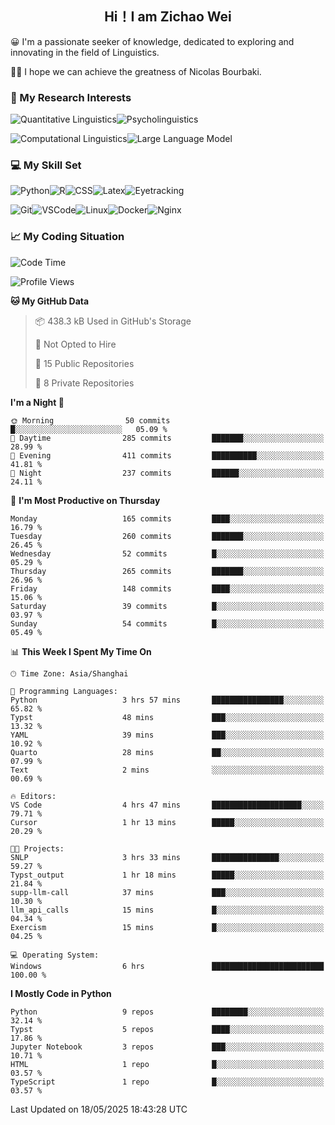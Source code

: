 

## <div align="center">Hi！I am Zichao Wei</div>

😀 I'm a passionate seeker of knowledge, dedicated to exploring and innovating in the field of Linguistics.

🙋‍♂️ I hope we can achieve the greatness of Nicolas Bourbaki.

### 🔬 My Research Interests

![Quantitative Linguistics](https://img.shields.io/badge/Quantitative%20Linguistics-%230072CC.svg?&style=for-the-badge&logo=appveyor&logoColor=white)![Psycholinguistics](https://img.shields.io/badge/Psycholinguistics-%2301a3a1.svg?&style=for-the-badge&logo=AWS%20Amplify&logoColor=white)

![Computational Linguistics](https://img.shields.io/badge/Computational%20Linguistics-%231877F2.svg?&style=for-the-badge&logo=Markdown&logoColor=white)![Large Language Model](https://img.shields.io/badge/Large%20Language%20Model-%23F76300.svg?&style=for-the-badge&logo=Android&logoColor=white)

### 💻 My Skill Set

![Python](https://img.shields.io/badge/Python-%2314354C.svg?style=for-the-badge&logo=python&logoColor=white&color=2AB3E3)![R](https://img.shields.io/badge/-R-276DC3?style=for-the-badge&logo=r&logoColor=white)![CSS](https://img.shields.io/badge/-CSS-1572B6?style=for-the-badge&logo=css3&logoColor=white)![Latex](https://img.shields.io/badge/-Latex-008080?style=for-the-badge&logo=latex&logoColor=white)![Eyetracking](https://img.shields.io/badge/Eyetracking-%230078D6?style=for-the-badge&logo=SearXNG&logoColor=#3050FF)

![Git](https://img.shields.io/badge/-Git-F05032?style=for-the-badge&logo=git&logoColor=white)![VSCode](https://img.shields.io/badge/-VSCode-007ACC?style=for-the-badge&logo=visual-studio-code&logoColor=white)![Linux](https://img.shields.io/badge/-Linux-FCC624?style=for-the-badge&logo=linux&logoColor=black)![Docker](https://img.shields.io/badge/-Docker-2496ED?style=for-the-badge&logo=docker&logoColor=white)![Nginx](https://img.shields.io/badge/-Nginx-009639?style=for-the-badge&logo=nginx&logoColor=white)

### 📈 My Coding Situation

<!--START_SECTION:waka-->
![Code Time](http://img.shields.io/badge/Code%20Time-469%20hrs%2037%20mins-blue)

![Profile Views](http://img.shields.io/badge/Profile%20Views-0-blue)

**🐱 My GitHub Data** 

> 📦 438.3 kB Used in GitHub's Storage 
 > 
> 🚫 Not Opted to Hire
 > 
> 📜 15 Public Repositories 
 > 
> 🔑 8 Private Repositories 
 > 
**I'm a Night 🦉** 

```text
🌞 Morning                50 commits          █░░░░░░░░░░░░░░░░░░░░░░░░   05.09 % 
🌆 Daytime                285 commits         ███████░░░░░░░░░░░░░░░░░░   28.99 % 
🌃 Evening                411 commits         ██████████░░░░░░░░░░░░░░░   41.81 % 
🌙 Night                  237 commits         ██████░░░░░░░░░░░░░░░░░░░   24.11 % 
```
📅 **I'm Most Productive on Thursday** 

```text
Monday                   165 commits         ████░░░░░░░░░░░░░░░░░░░░░   16.79 % 
Tuesday                  260 commits         ███████░░░░░░░░░░░░░░░░░░   26.45 % 
Wednesday                52 commits          █░░░░░░░░░░░░░░░░░░░░░░░░   05.29 % 
Thursday                 265 commits         ███████░░░░░░░░░░░░░░░░░░   26.96 % 
Friday                   148 commits         ████░░░░░░░░░░░░░░░░░░░░░   15.06 % 
Saturday                 39 commits          █░░░░░░░░░░░░░░░░░░░░░░░░   03.97 % 
Sunday                   54 commits          █░░░░░░░░░░░░░░░░░░░░░░░░   05.49 % 
```


📊 **This Week I Spent My Time On** 

```text
🕑︎ Time Zone: Asia/Shanghai

💬 Programming Languages: 
Python                   3 hrs 57 mins       ████████████████░░░░░░░░░   65.82 % 
Typst                    48 mins             ███░░░░░░░░░░░░░░░░░░░░░░   13.32 % 
YAML                     39 mins             ███░░░░░░░░░░░░░░░░░░░░░░   10.92 % 
Quarto                   28 mins             ██░░░░░░░░░░░░░░░░░░░░░░░   07.99 % 
Text                     2 mins              ░░░░░░░░░░░░░░░░░░░░░░░░░   00.69 % 

🔥 Editors: 
VS Code                  4 hrs 47 mins       ████████████████████░░░░░   79.71 % 
Cursor                   1 hr 13 mins        █████░░░░░░░░░░░░░░░░░░░░   20.29 % 

🐱‍💻 Projects: 
SNLP                     3 hrs 33 mins       ███████████████░░░░░░░░░░   59.27 % 
Typst_output             1 hr 18 mins        █████░░░░░░░░░░░░░░░░░░░░   21.84 % 
supp-llm-call            37 mins             ███░░░░░░░░░░░░░░░░░░░░░░   10.30 % 
llm_api_calls            15 mins             █░░░░░░░░░░░░░░░░░░░░░░░░   04.34 % 
Exercism                 15 mins             █░░░░░░░░░░░░░░░░░░░░░░░░   04.25 % 

💻 Operating System: 
Windows                  6 hrs               █████████████████████████   100.00 % 
```

**I Mostly Code in Python** 

```text
Python                   9 repos             ████████░░░░░░░░░░░░░░░░░   32.14 % 
Typst                    5 repos             ████░░░░░░░░░░░░░░░░░░░░░   17.86 % 
Jupyter Notebook         3 repos             ███░░░░░░░░░░░░░░░░░░░░░░   10.71 % 
HTML                     1 repo              █░░░░░░░░░░░░░░░░░░░░░░░░   03.57 % 
TypeScript               1 repo              █░░░░░░░░░░░░░░░░░░░░░░░░   03.57 % 
```




 Last Updated on 18/05/2025 18:43:28 UTC
<!--END_SECTION:waka-->
